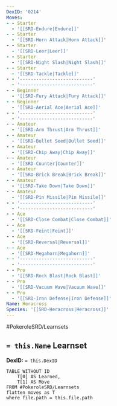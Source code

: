 ```yaml
---
DexID: '0214'
Moves:
- - Starter
  - '[[SRD-Endure|Endure]]'
- - Starter
  - '[[SRD-Horn Attack|Horn Attack]]'
- - Starter
  - '[[SRD-Leer|Leer]]'
- - Starter
  - '[[SRD-Night Slash|Night Slash]]'
- - Starter
  - '[[SRD-Tackle|Tackle]]'
- - '---------------------------'
  - '---------------------------'
- - Beginner
  - '[[SRD-Fury Attack|Fury Attack]]'
- - Beginner
  - '[[SRD-Aerial Ace|Aerial Ace]]'
- - '---------------------------'
  - '---------------------------'
- - Amateur
  - '[[SRD-Arm Thrust|Arm Thrust]]'
- - Amateur
  - '[[SRD-Bullet Seed|Bullet Seed]]'
- - Amateur
  - '[[SRD-Chip Away|Chip Away]]'
- - Amateur
  - '[[SRD-Counter|Counter]]'
- - Amateur
  - '[[SRD-Brick Break|Brick Break]]'
- - Amateur
  - '[[SRD-Take Down|Take Down]]'
- - Amateur
  - '[[SRD-Pin Missile|Pin Missile]]'
- - '---------------------------'
  - '---------------------------'
- - Ace
  - '[[SRD-Close Combat|Close Combat]]'
- - Ace
  - '[[SRD-Feint|Feint]]'
- - Ace
  - '[[SRD-Reversal|Reversal]]'
- - Ace
  - '[[SRD-Megahorn|Megahorn]]'
- - '---------------------------'
  - '---------------------------'
- - Pro
  - '[[SRD-Rock Blast|Rock Blast]]'
- - Pro
  - '[[SRD-Vacuum Wave|Vacuum Wave]]'
- - Pro
  - '[[SRD-Iron Defense|Iron Defense]]'
Name: Heracross
Species: '[[SRD-Heracross|Heracross]]'
---
```


#PokeroleSRD/Learnsets

## `= this.Name` Learnset

**DexID:** `= this.DexID`

```dataview
TABLE WITHOUT ID
    T[0] AS Learned,
    T[1] AS Move
FROM #PokeroleSRD/Learnsets
flatten moves as T
where file.path = this.file.path
```
